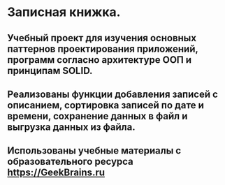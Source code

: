 # Записная книжка.
## Учебный проект для изучения основных паттернов проектирования приложений, программ согласно архитектуре ООП и принципам SOLID.
## Реализованы функции добавления записей с описанием, сортировка записей по дате и времени, сохранение данных в файл и выгрузка данных из файла.
## Использованы учебные материалы с образовательного ресурса <https://GeekBrains.ru>
